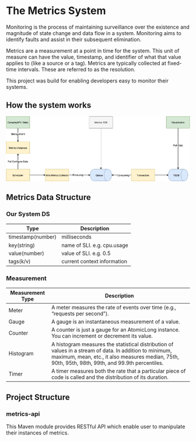 # The Metrics System

Monitoring is the process of maintaining surveillance over the existence and magnitude of state change and data flow in a system. Monitoring aims to identify faults and assist in their subsequent elimination.

Metrics are a measurement at a point in time for the system. This unit of measure can have the value, timestamp, and identifier of what that value applies to (like a source or a tag). Metrics are typically collected at fixed-time intervals. These are referred to as the resolution.

This project was build for enabling developers easy to monitor their systems.

## How the system works


![oops](https://raw.githubusercontent.com/mohistzh/metrics/master/static/Workflow.jpg)

## Metrics Data Structure

### Our System DS

Type  			 	  | Description
------------------ | -------------
timestamp(number)  | milliseconds
key(string)  | name of SLI. e.g. cpu.usage
value(number)  | value of SLI. e.g. 0.5
tags(k/v)  | current context information

### Measurement

Measurement Type  			 	  | Description
------------------ | -------------
Meter  | A meter measures the rate of events over time (e.g., “requests per second”).
Gauge  | A gauge is an instantaneous measurement of a value.
Counter  | A counter is just a gauge for an AtomicLong instance. You can increment or decrement its value.
Histogram  | A histogram measures the statistical distribution of values in a stream of data. In addition to minimum, maximum, mean, etc., it also measures median, 75th, 90th, 95th, 98th, 99th, and 99.9th percentiles.
Timer  | A timer measures both the rate that a particular piece of code is called and the distribution of its duration.


## Project Structure

### metrics-api

This Maven module provides RESTful API which enable user to manipulate their instances of metrics.

